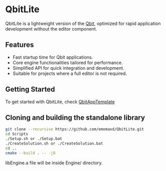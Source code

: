 # QbitLite

QbitLite is a lightweight version of the [Qbit](https://github.com/emomaxd/Qbit), optimized for rapid application development without the editor component.

## Features

- Fast startup time for Qbit applications.
- Core engine functionalities tailored for performance.
- Simplified API for quick integration and development.
- Suitable for projects where a full editor is not required.

## Getting Started

To get started with QbitLite, check [QbitAppTemplate](https://github.com/emomaxd/QbitAppTemplate)

## Cloning and building the standalone library

```bash
git clone --recursive https://github.com/emomaxd/QbitLite.git
cd Scripts
./Setup.sh or ./Setup.bat
./CreateSolution.sh or ./CreateSolution.bat
cd ..
cmake --build . -- -j8
```

libEngine.a file will be inside Engine/ directory.